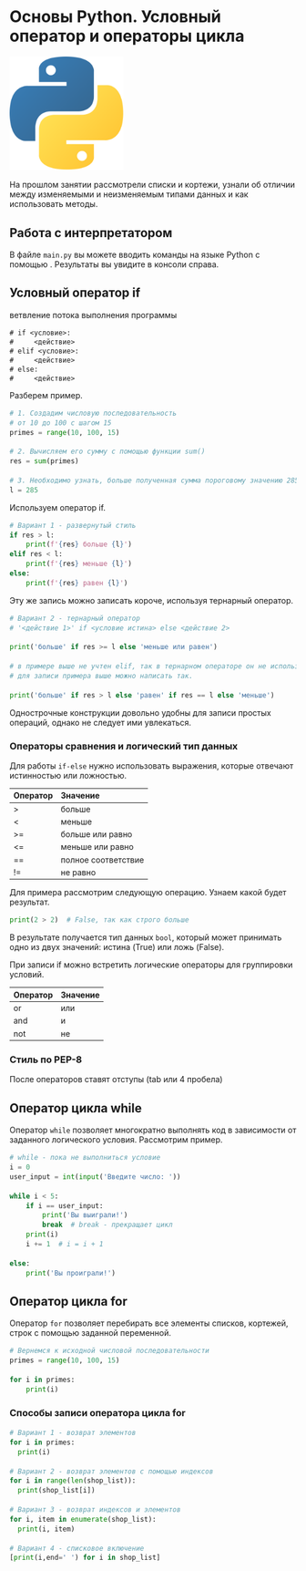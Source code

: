 <h1>Основы Python. Условный оператор и операторы цикла</h1> 
<img src="images/py.png" width="200px"/>

На прошлом занятии рассмотрели списки и кортежи, узнали об отличии между изменяемыми и неизменяемым типами данных и как использовать методы.

## Работа с интерпретатором
В файле `main.py` вы можете вводить команды на языке Python с помощью . Результаты вы увидите в консоли справа.

## Условный оператор if  
ветвление потока выполнения программы

```
# if <условие>:
#     <действие>
# elif <условие>:
#     <действие>
# else:
#     <действие>  
```

Разберем пример.

```Python
# 1. Создадим числовую последовательность
# от 10 до 100 с шагом 15
primes = range(10, 100, 15)

# 2. Вычисляем его сумму с помощью функции sum()
res = sum(primes)

# 3. Необходимо узнать, больше полученная сумма пороговому значению 285?
l = 285
```

Используем оператор if.

```Python
# Вариант 1 - развернутый стиль
if res > l:
    print(f'{res} больше {l}')
elif res < l:
    print(f'{res} меньше {l}')
else:
    print(f'{res} равен {l}')
```

Эту же запись можно записать короче, используя тернарный оператор.

```Python
# Вариант 2 - тернарный оператор
# '<действие 1>' if <условие истина> else <действие 2>

print('больше' if res >= l else 'меньше или равен')

# в примере выше не учтен elif, так в тернарном операторе он не используестя
# для записи примера выше можно написать так.

print('больше' if res > l else 'равен' if res == l else 'меньше')
```
Однострочные конструкции довольно удобны для записи простых операций, однако не следует ими увлекаться.

### Операторы сравнения и логический тип данных

Для работы `if-else` нужно использовать выражения, которые отвечают истинностью или ложностью.

Оператор    | Значение
:--         | :--
\>          | больше
<           | меньше
\>=         | больше или равно
<=          | меньше или равно
==          | полное соответствие 
!=          | не равно

Для примера рассмотрим следующую операцию. Узнаем какой будет результат.

```Python
print(2 > 2)  # False, так как строго больше
```

В результате получается тип данных `bool`, который может принимать одно из двух значений: истина (True) или ложь (False).

При записи if можно встретить логические операторы для группировки условий.

Оператор    | Значение
:--         | :--
or          | или
and         | и
not         | не



### Стиль по PEP-8
После операторов ставят отступы (tab или 4 пробела) 

## Оператор цикла while
Оператор `while` позволяет многократно выполнять код в зависимости от заданного логического условия. Рассмотрим пример.
```Python
# while - пока не выполниться условие
i = 0
user_input = int(input('Введите число: '))

while i < 5:
    if i == user_input:
        print('Вы выиграли!')
        break  # break - прекращает цикл
    print(i)
    i += 1  # i = i + 1

else:
    print('Вы проиграли!')
```

## Оператор цикла for
Оператор `for` позволяет перебирать все элементы списков, кортежей, строк с помощью заданной переменной.

```Python
# Вернемся к исходной числовой последовательности
primes = range(10, 100, 15)

for i in primes:
    print(i)
```


### Способы записи оператора цикла for

```Python
# Вариант 1 - возврат элементов
for i in primes:
  print(i)

# Вариант 2 - возврат элементов с помощью индексов
for i in range(len(shop_list)):
  print(shop_list[i])

# Вариант 3 - возврат индексов и элементов 
for i, item in enumerate(shop_list):
  print(i, item)

# Вариант 4 - списковое включение
[print(i,end=' ') for i in shop_list]
```

